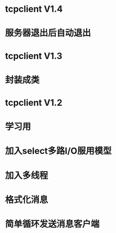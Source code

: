 # tcpclient V1.4
# 服务器退出后自动退出
# tcpclient V1.3
# 封装成类
# tcpclient V1.2 
# 学习用
# 加入select多路I/O服用模型
# 加入多线程
# 格式化消息
# 简单循环发送消息客户端